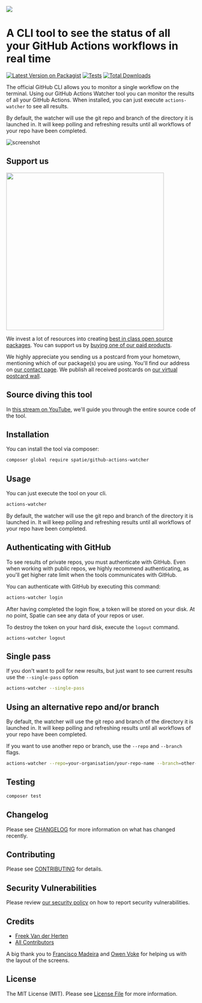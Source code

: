 
[<img src="https://github-ads.s3.eu-central-1.amazonaws.com/support-ukraine.svg?t=1" />](https://supportukrainenow.org)

# A CLI tool to see the status of all your GitHub Actions workflows in real time

[![Latest Version on Packagist](https://img.shields.io/packagist/v/spatie/github-actions-watcher.svg?style=flat-square)](https://packagist.org/packages/spatie/github-actions-watcher)
[![Tests](https://github.com/spatie/github-actions-watcher/actions/workflows/run-tests.yml/badge.svg?branch=main)](https://github.com/spatie/github-actions-watcher/actions/workflows/run-tests.yml)
[![Total Downloads](https://img.shields.io/packagist/dt/spatie/github-actions-watcher.svg?style=flat-square)](https://packagist.org/packages/spatie/github-actions-watcher)

The official GitHub CLI allows you to monitor a single workflow on the terminal. Using our GitHub Actions Watcher tool you can monitor the results of all your GitHub Actions. When installed, you can just execute `actions-watcher` to see all results.

By default, the watcher will use the git repo and branch of the directory it is launched in. It will keep polling and refreshing results until all workflows of your repo have been completed.

![screenshot](https://spatie.github.io/github-actions-watcher/tool.png)

## Support us

[<img src="https://github-ads.s3.eu-central-1.amazonaws.com/github-actions-watcher.jpg?t=1" width="419px" />](https://spatie.be/github-ad-click/github-actions-watcher)

We invest a lot of resources into creating [best in class open source packages](https://spatie.be/open-source). You can support us by [buying one of our paid products](https://spatie.be/open-source/support-us).

We highly appreciate you sending us a postcard from your hometown, mentioning which of our package(s) you are using. You'll find our address on [our contact page](https://spatie.be/about-us). We publish all received postcards on [our virtual postcard wall](https://spatie.be/open-source/postcards).

## Source diving this tool

In [this stream on YouTube](https://www.youtube.com/watch?v=fkBuSR6_OuE), we'll guide you through the entire source code of the tool.

## Installation

You can install the tool via composer:

```bash
composer global require spatie/github-actions-watcher
```

## Usage

You can just execute the tool on your cli.

```bash
actions-watcher
```


By default, the watcher will use the git repo and branch of the directory it is launched in. It will keep polling and refreshing results until all workflows of your repo have been completed.

## Authenticating with GitHub

To see results of private repos, you must authenticate with GitHub. Even when working with public repos, we highly recommend authenticating, as you'll get higher rate limit when the tools communicates with GitHub.

You can authenticate with GitHub by executing this command:

```bash
actions-watcher login
```

After having completed the login flow, a token will be stored on your disk. At no point, Spatie can see any data of your repos or user.

To destroy the token on your hard disk, execute the `logout` command.

```
actions-watcher logout
```

## Single pass

If you don't want to poll for new results, but just want to see current results use the `--single-pass` option

```bash
actions-watcher --single-pass
```

## Using an alternative repo and/or branch

By default, the watcher will use the git repo and branch of the directory it is launched in. It will keep polling and refreshing results until all workflows of your repo have been completed. 

If you want to use another repo or branch, use the `--repo` and `--branch` flags.

```bash
actions-watcher --repo=your-organisation/your-repo-name --branch=other-branch
```

## Testing

```bash
composer test
```

## Changelog

Please see [CHANGELOG](CHANGELOG.md) for more information on what has changed recently.

## Contributing

Please see [CONTRIBUTING](.github/CONTRIBUTING.md) for details.

## Security Vulnerabilities

Please review [our security policy](../../security/policy) on how to report security vulnerabilities.

## Credits

- [Freek Van der Herten](https://github.com/freekmurze)
- [All Contributors](../../contributors)

A big thank you to [Francisco Madeira](https://github.com/xiCO2k) and [Owen Voke](https://github.com/owenvoke) for helping us with the layout of the screens.

## License

The MIT License (MIT). Please see [License File](LICENSE.md) for more information.
